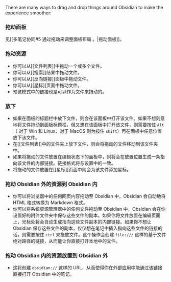 There are many ways to drag and drop things around Obsidian to make the experience smoother:

### 拖动面板

见[[多笔记协同#5 通过拖动来调整面板布局 。|拖动面板]]。

### 拖动资源

- 你可以从[[文件列表]]中拖动一个或多个文件。
- 你可以从[[搜索]]结果中拖动文件。
- 你可以从[[反向链接]]面板中拖动文件。
- 你可以从[[星标]]页面中拖动文件。
- 预览模式中的链接也是可以作为文件来拖动的。

### 放下

- 如果在面板的标题栏中放下文件，则会在该面板中打开该文件。如果不想刻意地将文件拖动到面板标题栏，但又想在该面板中打开该文件，则需要按住 `Alt`（ 对于 Win 和 Linux，对于 MacOS 则为按住 `shift`）再在面板中任意位置放下该文件。
- 在[[文件列表]]中的文件夹上放下文件，则会将拖动的文件移动到该文件夹中。
- 如果将拖动的文件放置在编辑状态下的面板中，则将会在放置位置生成一条指向该文件的内部链接。链接格式将与设置中的一致。
- 将拖动的文件放置在[[星标]]页面中则会为该文件添加星标。

### 拖动 Obsidian 外的资源到 Obsidian 内

- 你可以将浏览器中的任何网页内容拖动至 Obsidian 中，Obsidian 会自动地将 HTML 格式转换为 Markdown 格式。
- 你可以将系统资源管理器中的任何文件拖动至 Obsidian 中，Obsidian 会在你设置好的附件文件夹中保存这些文件的副本。如果你将文件放置在编辑页面上，光标处将会自动生成指向这些文件副本的内部链接。如果你不想让 Obsidian 保存这些文件的副本，仅仅想在笔记中插入指向这些文件的链接的话，则需要按住 `ctrl` 来拖放文件。这个操作会创建 `file:///` 这样的基于文件绝对路径的链接，从而能让你直接打开本地中的文件。

### 拖动 Obsidian 内的资源放置到 Obsidian 外

- 这将创建 `obsidian://` 这样的 URL，从而使得你在外部应用中能通过该链接直接打开 Obsidian 中的笔记。 

